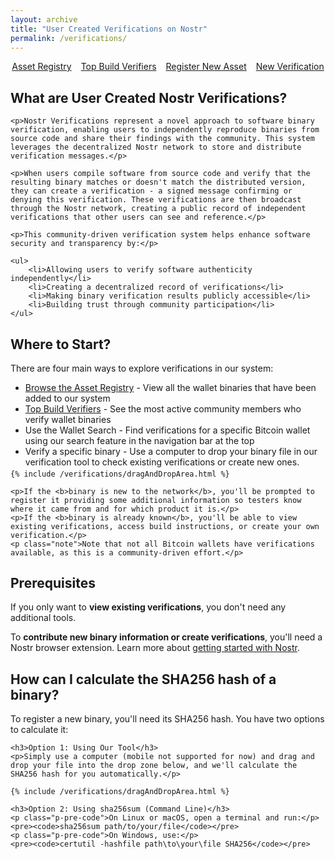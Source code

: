 ```yaml
---
layout: archive
title: "User Created Verifications on Nostr"
permalink: /verifications/
---
```


<style>
.p-pre-code {
    margin-bottom: 0;
}

pre {
    margin-top: 0.25em;
}

.nav-buttons-container {
    margin-bottom: 20px; 
    display: flex; 
    align-items: center; 
    justify-content: center; 
    gap: 15px;
}

@media (max-width: 768px) {
    .nav-buttons-container {
        display: grid;
        grid-template-columns: 1fr 1fr;
        gap: 10px;
        padding: 0 15px;
    }
    
    .nav-buttons-container a {
        width: 100%;
        height: 70px;
        display: flex;
        align-items: center;
        justify-content: center;
        text-align: center;
        box-sizing: border-box;
    }
}
</style>

<script type="text/javascript" src="{{'/dist/verifications.bundle.min.js' | relative_url }}"></script>
<link rel="stylesheet" href="{{ base_path }}/assets/css/verifications.css">

<div class="nav-buttons-container">
    <a href="/assets/" class="btn btn-medium btn-success">Asset Registry</a>
    <a href="/verifiers/" class="btn btn-medium btn-success">Top Build Verifiers</a>
    <a href="/new_asset/" class="btn btn-medium btn-success">Register New Asset</a>
    <a href="/new_verification/" class="btn btn-medium btn-success">New Verification</a>
</div>

<div class="verifications-intro">
    <h2>What are User Created Nostr Verifications?</h2>

    <p>Nostr Verifications represent a novel approach to software binary verification, enabling users to independently reproduce binaries from source code and share their findings with the community. This system leverages the decentralized Nostr network to store and distribute verification messages.</p>

    <p>When users compile software from source code and verify that the resulting binary matches or doesn't match the distributed version, they can create a verification - a signed message confirming or denying this verification. These verifications are then broadcast through the Nostr network, creating a public record of independent verifications that other users can see and reference.</p>

    <p>This community-driven verification system helps enhance software security and transparency by:</p>

    <ul>
        <li>Allowing users to verify software authenticity independently</li>
        <li>Creating a decentralized record of verifications</li>
        <li>Making binary verification results publicly accessible</li>
        <li>Building trust through community participation</li>
    </ul>
</div>

<div class="getting-started">
    <h2>Where to Start?</h2>
    <p>There are four main ways to explore verifications in our system:</p>
    <ul style="margin-bottom: 0;">
        <li><a href="/assets/">Browse the Asset Registry</a> - View all the wallet binaries that have been added to our system</li>
        <li><a href="/verifiers/">Top Build Verifiers</a> - See the most active community members who verify wallet binaries</li>
        <li>Use the Wallet Search - Find verifications for a specific Bitcoin wallet using our search feature in the navigation bar at the top</li>
        <li>Verify a specific binary - Use a computer to drop your binary file in our verification tool to check existing verifications or create new ones.</li>
    </ul>

    {% include /verifications/dragAndDropArea.html %}

    <p>If the <b>binary is new to the network</b>, you'll be prompted to register it providing some additional information so testers know where it came from and for which product it is.</p>
    <p>If the <b>binary is already known</b>, you'll be able to view existing verifications, access build instructions, or create your own verification.</p>
    <p class="note">Note that not all Bitcoin wallets have verifications available, as this is a community-driven effort.</p>
</div>

<div class="prerequisites">
    <h2>Prerequisites</h2>
    <p>If you only want to <b>view existing verifications</b>, you don't need any additional tools.</p>
    <p>To <b>contribute new binary information or create verifications</b>, you'll need a Nostr browser extension. Learn more about <a href="/nostr/">getting started with Nostr</a>.</p>
</div>

<div class="calculate-hash">
    <h2>How can I calculate the SHA256 hash of a binary?</h2>
    <p>To register a new binary, you'll need its SHA256 hash. You have two options to calculate it:</p>

    <h3>Option 1: Using Our Tool</h3>
    <p>Simply use a computer (mobile not supported for now) and drag and drop your file into the drop zone below, and we'll calculate the SHA256 hash for you automatically.</p>

    {% include /verifications/dragAndDropArea.html %}

    <h3>Option 2: Using sha256sum (Command Line)</h3>
    <p class="p-pre-code">On Linux or macOS, open a terminal and run:</p>
    <pre><code>sha256sum path/to/your/file</code></pre>
    <p class="p-pre-code">On Windows, use:</p>
    <pre><code>certutil -hashfile path\to\your\file SHA256</code></pre>
</div>
